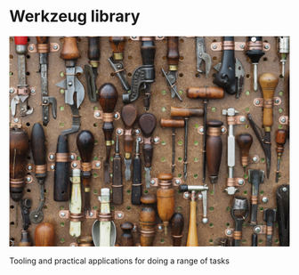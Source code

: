 # Werkzeug library

!["tools"](images/tools.png)

Tooling and practical applications for doing a range of tasks
